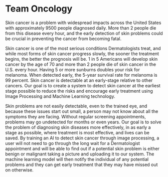 # Team Oncology

Skin cancer is a problem with widespread impacts across the United States with approximately 9500 people diagnosed daily. More than 2 people die from this disease every hour, and the early detection of skin problems could be crucial in preventing the cancer from becoming fatal.

Skin cancer is one of the most serious conditions Dermatologists treat, and while most forms of skin cancer progress slowly, the sooner the treatment begins, the better the prognosis will be. 1 in 5 Americans will develop skin cancer by the age of 70 and more than 2 people die of skin cancer in the U.S. every hour. Having 5 or more sunburns doubles your risk for melanoma. When detected early, the 5-year survival rate for melanoma is 99 percent. Skin cancer is detectable at an early-stage relative to other cancers. Our goal is to create a system to detect skin cancer at the earliest stage possible to reduce the risks and encourage early treatment using Image Processing and Machine Learning technology.

Skin problems are not easily detectable, even to the trained eye, and because these issues start out small, a person may not know about all the symptoms they are facing. Without regular screening appointments, problems may go undetected for months or even years. Our goal is to solve the problem of diagnosing skin diseases more effectively, in as early a stage as possible, where treatment is most effective, and lives can be saved. By training an AI to detect skin cancer through image processing, a user will not need to go through the long wait for a Dermatologist appointment and will be able to find out if a potential skin problem is either benign or malignant taking a picture and uploading it to our system. The machine learning model will then notify the individual of any potential problems and they can get early treatment that they may have missed out on otherwise.
